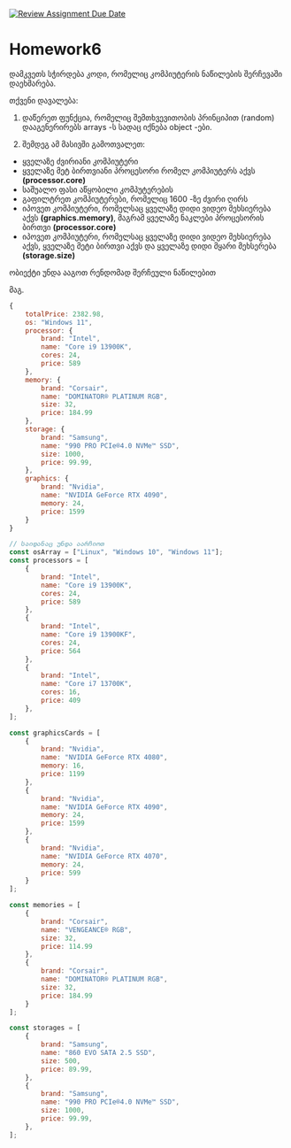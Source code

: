 [![Review Assignment Due Date](https://classroom.github.com/assets/deadline-readme-button-22041afd0340ce965d47ae6ef1cefeee28c7c493a6346c4f15d667ab976d596c.svg)](https://classroom.github.com/a/ugbitryg)
# Homework6
დამკვეთს სჭირდება კოდი, რომელიც კომპიუტერის ნაწილების შერჩევაში დაეხმარება.

თქვენი დავალება:

1. დაწერეთ ფუნქცია, რომელიც შემთხვევითობის პრინციპით (random) დააგენერირებს arrays -ს სადაც იქნება object -ები.

2. შემდეგ ამ მასივში გამოთვალეთ:
- ყველაზე ძვირიანი კომპიუტერი
- ყველაზე მეტ ბირთვიანი პროცესორი რომელ კომპიუტერს აქვს **(processor.core)**
- საშუალო ფასი აწყობილი კომპუტერების
- გაფილტრეთ კომპიუტერები, რომელიც 1600 -ზე ძვირი ღირს
- იპოვეთ კომპიუტერი, რომელსაც ყველაზე დიდი ვიდეო მეხსიერება აქვს **(graphics.memory)**, მაგრამ ყველაზე ნაკლები პროცესორის ბირთვი **(processor.core)**
- იპოვეთ კომპიუტერი, რომელსაც ყველაზე დიდი ვიდეო მეხსიერება აქვს, ყველაზე მეტი ბირთვი აქვს და ყველაზე დიდი მყარი მეხსერება **(storage.size)**

ობიექტი უნდა ააგოთ რენდომად შერჩეული ნაწილებით

მაგ.
```javascript
{
    totalPrice: 2382.98,
    os: "Windows 11",
    processor: {
        brand: "Intel",
        name: "Core i9 13900K",
        cores: 24,
        price: 589
    },
    memory: {
        brand: "Corsair",
        name: "DOMINATOR® PLATINUM RGB",
        size: 32,
        price: 184.99
    },
    storage: {
        brand: "Samsung",
        name: "990 PRO PCIe®4.0 NVMe™ SSD",
        size: 1000,
        price: 99.99,
    },
    graphics: {
        brand: "Nvidia",
        name: "NVIDIA GeForce RTX 4090",
        memory: 24,
        price: 1599
    }
}
```
```javascript
// საიდანაც უნდა აარჩიოთ
const osArray = ["Linux", "Windows 10", "Windows 11"];
const processors = [
    {
        brand: "Intel",
        name: "Core i9 13900K",
        cores: 24,
        price: 589
    },
    {
        brand: "Intel",
        name: "Core i9 13900KF",
        cores: 24,
        price: 564
    },
    {
        brand: "Intel",
        name: "Core i7 13700K",
        cores: 16,
        price: 409
    },
];

const graphicsCards = [
    {
        brand: "Nvidia",
        name: "NVIDIA GeForce RTX 4080",
        memory: 16,
        price: 1199
    },
    {
        brand: "Nvidia",
        name: "NVIDIA GeForce RTX 4090",
        memory: 24,
        price: 1599
    },
    {
        brand: "Nvidia",
        name: "NVIDIA GeForce RTX 4070",
        memory: 24,
        price: 599
    }
];

const memories = [
    {
        brand: "Corsair",
        name: "VENGEANCE® RGB",
        size: 32,
        price: 114.99
    },
    {
        brand: "Corsair",
        name: "DOMINATOR® PLATINUM RGB",
        size: 32,
        price: 184.99
    }
];

const storages = [
    {
        brand: "Samsung",
        name: "860 EVO SATA 2.5 SSD",
        size: 500,
        price: 89.99,
    },
    {
        brand: "Samsung",
        name: "990 PRO PCIe®4.0 NVMe™ SSD",
        size: 1000,
        price: 99.99,
    }, 
];

```
